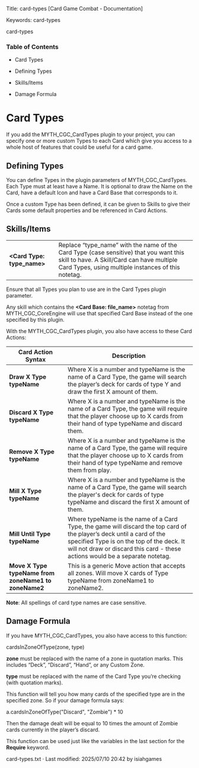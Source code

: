Title: card-types \[Card Game Combat - Documentation\]

Keywords: card-types   

card-types

### Table of Contents

*   Card Types

*   Defining Types

*   Skills/Items

*   Damage Formula

Card Types
==========

If you add the MYTH\_CGC\_CardTypes plugin to your project, you can specify one or more custom Types to each Card which give you access to a whole host of features that could be useful for a card game.

Defining Types
--------------

You can define Types in the plugin parameters of MYTH\_CGC\_CardTypes. Each Type must at least have a Name. It is optional to draw the Name on the Card, have a default Icon and have a Card Base that corresponds to it.

Once a custom Type has been defined, it can be given to Skills to give their Cards some default properties and be referenced in Card Actions.

Skills/Items
------------

<table><tbody><tr><td><strong>&lt;Card Type: type_name&gt;</strong></td><td>Replace “type_name” with the name of the Card Type (case sensitive) that you want this skill to have. A Skill/Card can have multiple Card Types, using multiple instances of this notetag.</td></tr></tbody></table>

Ensure that all Types you plan to use are in the Card Types plugin parameter.

Any skill which contains the **<Card Base: file\_name>** notetag from MYTH\_CGC\_CoreEngine will use that specified Card Base instead of the one specified by this plugin.

With the MYTH\_CGC\_CardTypes plugin, you also have access to these Card Actions:

| Card Action Syntax | Description |
| --- | --- |
| **Draw X Type typeName** | Where X is a number and typeName is the name of a Card Type, the game will search the player’s deck for cards of type Y and draw the first X amount of them. |
| **Discard X Type typeName** | Where X is a number and typeName is the name of a Card Type, the game will require that the player choose up to X cards from their hand of type typeName and discard them. |
| **Remove X Type typeName** | Where X is a number and typeName is the name of a Card Type, the game will require that the player choose up to X cards from their hand of type typeName and remove them from play. |
| **Mill X Type typeName** | Where X is a number and typeName is the name of a Card Type, the game will search the player's deck for cards of type typeName and discard the first X amount of them. |
| **Mill Until Type typeName** | Where typeName is the name of a Card Type, the game will discard the top card of the player’s deck until a card of the specified Type is on the top of the deck. It will not draw or discard this card - these actions would be a separate notetag. |
| **Move X Type typeName from zoneName1 to zoneName2** | This is a generic Move action that accepts all zones. Will move X cards of Type typeName from zoneName1 to zoneName2. |

**Note**: All spellings of card type names are case sensitive.

Damage Formula
--------------

If you have MYTH\_CGC\_CardTypes, you also have access to this function:

cardsInZoneOfType(zone, type)

**zone** must be replaced with the name of a zone in quotation marks. This includes “Deck”, “Discard”, “Hand”, or any Custom Zone.  

**type** must be replaced with the name of the Card Type you’re checking (with quotation marks).

This function will tell you how many cards of the specified type are in the specified zone. So if your damage formula says:

a.cardsInZoneOfType("Discard", "Zombie") \* 10

Then the damage dealt will be equal to 10 times the amount of Zombie cards currently in the player’s discard.

This function can be used just like the variables in the last section for the **Require** keyword.

card-types.txt · Last modified: 2025/07/10 20:42 by isiahgames
